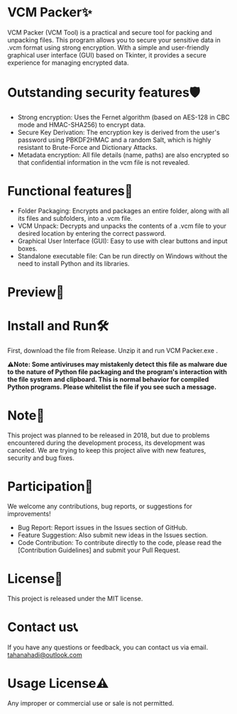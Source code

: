 # VCM Packer✨
VCM Packer (VCM Tool) is a practical and secure tool for packing and unpacking files. This program allows you to secure your sensitive data in .vcm format using strong encryption. With a simple and user-friendly graphical user interface (GUI) based on Tkinter, it provides a secure experience for managing encrypted data.

# Outstanding security features🛡️
* Strong encryption: Uses the Fernet algorithm (based on AES-128 in CBC mode and HMAC-SHA256) to encrypt data.
* Secure Key Derivation: The encryption key is derived from the user's password using PBKDF2HMAC and a random Salt, which is highly resistant to Brute-Force and Dictionary Attacks.
* Metadata encryption: All file details (name, paths) are also encrypted so that confidential information in the vcm file is not revealed.

# Functional features🚀
* Folder Packaging: Encrypts and packages an entire folder, along with all its files and subfolders, into a .vcm file.
* VCM Unpack: Decrypts and unpacks the contents of a .vcm file to your desired location by entering the correct password.
* Graphical User Interface (GUI): Easy to use with clear buttons and input boxes.
* Standalone executable file: Can be run directly on Windows without the need to install Python and its libraries.

# Preview📸

# Install and Run🛠️
First, download the file from Release. Unzip it and run VCM Packer.exe .
<p></p>
⚠️<b>Note: Some antiviruses may mistakenly detect this file as malware due to the nature of Python file packaging and the program's interaction with the file system and clipboard. This is normal behavior for compiled Python programs. Please whitelist the file if you see such a message.</b>

# Note📣
This project was planned to be released in 2018, but due to problems encountered during the development process, its development was canceled. We are trying to keep this project alive with new features, security and bug fixes.

# Participation🤝
We welcome any contributions, bug reports, or suggestions for improvements!
* Bug Report: Report issues in the Issues section of GitHub.
* Feature Suggestion: Also submit new ideas in the Issues section.
* Code Contribution: To contribute directly to the code, please read the [Contribution Guidelines] and submit your Pull Request.

# License📄
This project is released under the MIT license.

# Contact us📞
If you have any questions or feedback, you can contact us via email.
tahanahadi@outlook.com

# Usage License⚠️
Any improper or commercial use or sale is not permitted.
